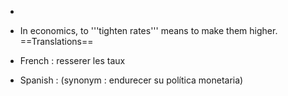 *

* In economics, to '''tighten rates''' means to make them higher.
==Translations==
* French : resserer les taux
* Spanish :  (synonym : endurecer su política monetaria)
